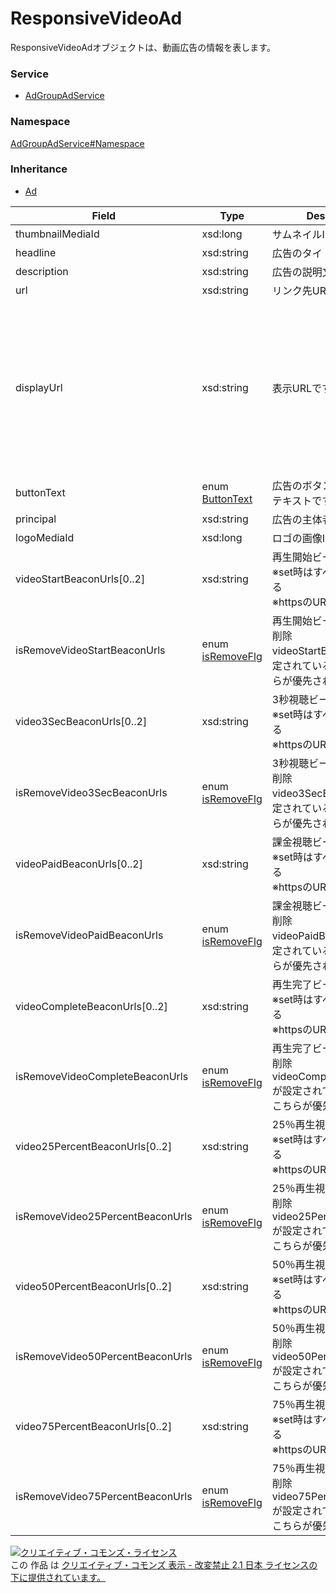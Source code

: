 

# ResponsiveVideoAd

ResponsiveVideoAdオブジェクトは、動画広告の情報を表します。

### Service

+ [AdGroupAdService](../../services/AdGroupAdService.md)

### Namespace

[AdGroupAdService#Namespace](../../services/AdGroupAdService.md#namespace)

### Inheritance

+ [Ad](./Ad.md)

| Field | Type | Description | response | add | set | remove |
| ----- | ---- | ----------- | -------- | --------- | --------- | --------- |
| thumbnailMediaId | xsd:long | サムネイルIDです。 | yes | Requirement | Optional | Ignore | |
| headline | xsd:string | 広告のタイトルです。 | yes | Requirement | Optional | Ignore | |
| description | xsd:string | 広告の説明文です。 | yes | Requirement | Optional | Ignore | |
| url | xsd:string | リンク先URLです。 | yes | Requirement | Optional | Ignore | |
| displayUrl | xsd:string | 表示URLです。 | yes | Optional<br><br>※Default値<br>-標準キャンペーン：<br>入力必須<br>-アプリキャンペーン（iOS）：<br>「itunes.apple.com」<br>-アプリキャンペーン（Android）：<br>「play.google.com」 | Optional<br/>Updatable<br><br>  ※入力許可<br>  -アプリキャンペーン（iOS）：<br>  「itunes.apple.com」のみ可能<br>  -アプリキャンペーン（Android）：<br>  「play.google.com」のみ可能<br> | Ignore | |
| buttonText | enum [ButtonText](./ButtonText.md) | 広告のボタンに表示されるテキストです。 | yes | Optional | Optional | Ignore | |
| principal | xsd:string | 広告の主体者表記です。 | yes | Requirement | Optional | Ignore | |
| logoMediaId | xsd:long | ロゴの画像IDです。 | yes | Optional | Optional | Ignore | |
| videoStartBeaconUrls[0..2] | xsd:string | 再生開始ビーコンURL<br/>※set時はすべて上書きされる<br/>※httpsのURLのみ設定可能 | yes | Optional | Optional<br/>Updatable | Ignore | |
| isRemoveVideoStartBeaconUrls | enum [isRemoveFlg](./isRemoveFlg.md) | 再生開始ビーコンURL<br/>削除<br/>videoStartBeaconUrlが設定されている場合も、こちらが優先される | yes | Ignore | Optional<br/>Updatable | Ignore | |
| video3SecBeaconUrls[0..2] | xsd:string | 3秒視聴ビーコンURL<br/>※set時はすべて上書きされる<br/>※httpsのURLのみ設定可能 | yes | Optional | Optional<br/>Updatable | Ignore | |
| isRemoveVideo3SecBeaconUrls | enum [isRemoveFlg](./isRemoveFlg.md) | 3秒視聴ビーコンURL<br/>削除<br/>video3SecBeaconUrlが設定されている場合も、こちらが優先される | yes | Ignore | Optional<br/>Updatable | Ignore | |
| videoPaidBeaconUrls[0..2] | xsd:string | 課金視聴ビーコンURL<br/>※set時はすべて上書きされる<br/>※httpsのURLのみ設定可能 | yes | Optional | Optional<br/>Updatable | Ignore | |
| isRemoveVideoPaidBeaconUrls | enum [isRemoveFlg](./isRemoveFlg.md) | 課金視聴ビーコンURL<br/>削除<br/>videoPaidBeaconUrlが設定されている場合も、こちらが優先される | yes | Ignore | Optional<br/>Updatable | Ignore | |
| videoCompleteBeaconUrls[0..2] | xsd:string | 再生完了ビーコンURL<br/>※set時はすべて上書きされる<br/>※httpsのURLのみ設定可能 | yes | Optional | Optional<br/>Updatable | Ignore | |
| isRemoveVideoCompleteBeaconUrls | enum [isRemoveFlg](./isRemoveFlg.md) | 再生完了ビーコンURL<br/>削除<br/>videoCompleteBeaconUrlが設定されている場合も、こちらが優先される | yes | Ignore | Optional<br/>Updatable | Ignore | |
| video25PercentBeaconUrls[0..2] | xsd:string | 25％再生視聴ビーコンURL<br/>※set時はすべて上書きされる<br/>※httpsのURLのみ設定可能 | yes | Optional | Optional<br/>Updatable | Ignore | |
| isRemoveVideo25PercentBeaconUrls | enum [isRemoveFlg](./isRemoveFlg.md) | 25％再生視聴ビーコンURL<br/>削除<br/>video25PercentBeaconUrlが設定されている場合も、こちらが優先される | yes | Ignore | Optional<br/>Updatable | Ignore | |
| video50PercentBeaconUrls[0..2] | xsd:string | 50％再生視聴ビーコンURL<br/>※set時はすべて上書きされる<br/>※httpsのURLのみ設定可能 | yes | Optional | Optional<br/>Updatable | Ignore | |
| isRemoveVideo50PercentBeaconUrls | enum [isRemoveFlg](./isRemoveFlg.md) | 50％再生視聴ビーコンURL<br/>削除<br/>video50PercentBeaconUrlが設定されている場合も、こちらが優先される | yes | Ignore | Optional<br/>Updatable | Ignore | |
| video75PercentBeaconUrls[0..2] | xsd:string | 75％再生視聴ビーコンURL<br/>※set時はすべて上書きされる<br/>※httpsのURLのみ設定可能 | yes | Optional | Optional<br/>Updatable | Ignore | |
| isRemoveVideo75PercentBeaconUrls | enum [isRemoveFlg](./isRemoveFlg.md) | 75％再生視聴ビーコンURL<br/>削除<br/>video75PercentBeaconUrlが設定されている場合も、こちらが優先される | yes | Ignore | Optional<br/>Updatable | Ignore | |

<a rel="license" href="http://creativecommons.org/licenses/by-nd/2.1/jp/"><img alt="クリエイティブ・コモンズ・ライセンス" style="border-width:0" src="https://i.creativecommons.org/l/by-nd/2.1/jp/88x31.png" /></a><br />この 作品 は <a rel="license" href="http://creativecommons.org/licenses/by-nd/2.1/jp/">クリエイティブ・コモンズ 表示 - 改変禁止 2.1 日本 ライセンスの下に提供されています。</a>
